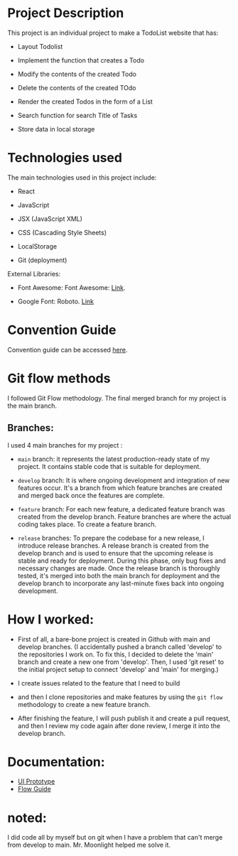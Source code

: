 # Project Description

This project is an individual project to make a TodoList website that has:

 - Layout Todolist

 - Implement the function that creates a Todo

 - Modify the contents of the created Todo

 - Delete the contents of the created TOdo

 - Render the created Todos in the form of a List
 
 - Search function for search Title of Tasks

 - Store data in local storage

# Technologies used

The main technologies used in this project include:

- React

- JavaScript

- JSX (JavaScript XML)

- CSS (Cascading Style Sheets)

- LocalStorage

- Git (deployment)

External Libraries:

 - Font Awesome: Font Awesome: [Link](https://cdnjs.cloudflare.com/ajax/libs/font-awesome/6.4.0/css/all.min.css).

 - Google Font: Roboto. [Link](https://fonts.googleapis.com/css2?family=Roboto:wght@100;300;400;500;700&display=swap)

# Convention Guide

Convention guide can be accessed [here](/document/convention-guide.md).


# Git flow methods 

I followed Git Flow methodology.
The final merged branch for my project is the main branch.

## Branches:
I used 4 main branches for my project :

 - `main` branch: it represents the latest production-ready state of my project. It contains stable code that is suitable for deployment.

 - `develop` branch: It is where ongoing development and integration of new features occur. It's a branch from which feature branches are created and merged back once the features are complete.

 - `feature` branch: For each new feature, a dedicated feature branch was created from the develop branch. Feature branches are where the actual coding takes place. To create a feature branch.

- `release` branches: To prepare the codebase for a new release, I introduce release branches. A release branch is created from the develop branch and is used to ensure that the upcoming release is stable and ready for deployment. During this phase, only bug fixes and necessary changes are made. Once the release branch is thoroughly tested, it's merged into both the main branch for deployment and the develop branch to incorporate any last-minute fixes back into ongoing development.

 # How I worked:

 - First of all, a bare-bone project is created in Github with main and develop branches. (I accidentally pushed a branch called 'develop' to the repositories I work on. To fix this, I decided to delete the 'main' branch and create a new one from 'develop'. Then, I used 'git reset' to the initial project setup to connect 'develop' and 'main' for merging.)

 - I create issues related to the feature that I need to build

 - and then I clone repositories and make features by using the ` git flow ` methodology to create a new feature branch.

 - After finishing the feature, I will push publish it and create a pull request, and then I review my code again after done review, I merge it into the develop branch.

 # Documentation: 
 
 - [UI Prototype](https://www.figma.com/file/Ont3MlX1lbf2nKBEjuul89/Todo-Tourleng?type=design&node-id=0%3A1&mode=design&t=atUhlhfiwInE8HDn-1)
 - [Flow Guide](https://zpl.io/kDkG4mq)
# noted:
I did code all by myself but on git when I have a problem that can't merge from develop to main. Mr. Moonlight helped me solve it.
